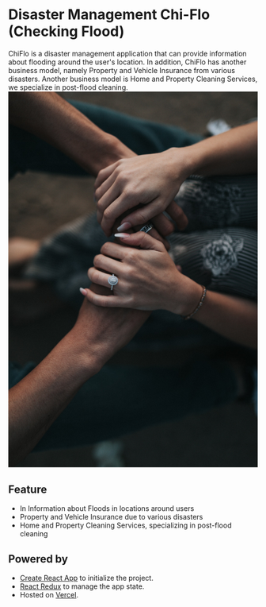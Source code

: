 # Disaster Management Chi-Flo (Checking Flood)
ChiFlo is a disaster management application that can provide information about flooding around the user's location. In addition, ChiFlo has another business model, namely Property and Vehicle Insurance from various disasters. Another business model is Home and Property Cleaning Services, we specialize in post-flood cleaning.
![help](./public/help.png)

## Feature

- In Information about Floods in locations around users
- Property and Vehicle Insurance due to various disasters
- Home and Property Cleaning Services, specializing in post-flood cleaning

## Powered by


- [Create React App](https://create-react-app.dev/) to initialize the project.
- [React Redux](https://react-redux.js.org/) to manage the app state.
- Hosted on [Vercel](https://vercel.com/).


